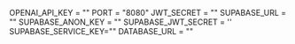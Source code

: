 OPENAI_API_KEY = ""
PORT = "8080"
JWT_SECRET = ""
SUPABASE_URL = ""
SUPABASE_ANON_KEY = ""
SUPABASE_JWT_SECRET = ''
SUPABASE_SERVICE_KEY=""
DATABASE_URL = ""
